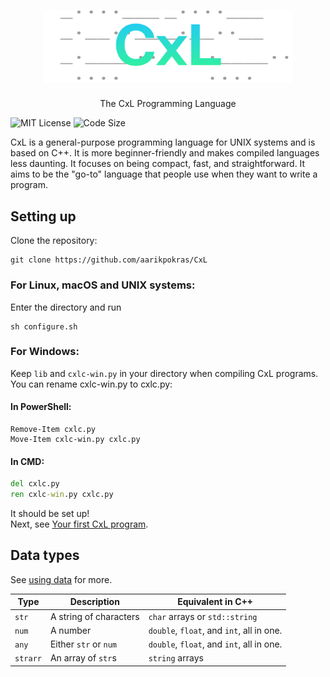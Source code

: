 <div align="center">

  # <img src="https://raw.githubusercontent.com/aarikpokras/CxL/refs/heads/master/images/hero-tpn.png" alt="CxL" width="400" />

  The CxL Programming Language
</div>

![MIT License](https://img.shields.io/github/license/aarikpokras/CxL?style=for-the-badge)
![Code Size](https://img.shields.io/github/languages/code-size/aarikpokras/CxL?style=for-the-badge)

<!--### Important security fixes were introduced in vX.X.X!
* Version X.X.X is affected by a serious security issue. Please update ASAP.-->

CxL is a general-purpose programming language for UNIX systems and is based on C++. It is more beginner-friendly and makes compiled languages less daunting. It focuses on being compact, fast, and straightforward. It aims to be the "go-to" language that people use when they want to write a program.

## Setting up
Clone the repository:
```
git clone https://github.com/aarikpokras/CxL
```

### For Linux, macOS and UNIX systems:
Enter the directory and run
```
sh configure.sh
```

### For Windows:
Keep `lib` and `cxlc-win.py` in your directory when compiling CxL programs. You can rename cxlc-win.py to cxlc.py:
#### In PowerShell:
```pwsh
Remove-Item cxlc.py
Move-Item cxlc-win.py cxlc.py
```
#### In CMD:
```cmd
del cxlc.py
ren cxlc-win.py cxlc.py
```

It should be set up!\
Next, see [Your first CxL program](https://github.com/aarikpokras/CxL/wiki/Tutorials#your-first-cxl-program).

## Data types
See [using data](https://github.com/aarikpokras/CxL/wiki/Data#using-data) for more.

|Type|Description|Equivalent in C++|
|--|--|--|
|`str`|A string of characters|`char` arrays or `std::string`|
|`num`|A number|`double`, `float`, and `int`, all in one.|
|`any`|Either `str` or `num`|`double`, `float`, and `int`, all in one.|
|`strarr`|An array of `str`s|`string` arrays|

<!-- I've only been working on this for ten days 😭 -->
